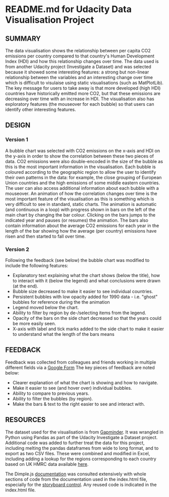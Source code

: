 # README.md for Udacity Data Visualisation Project

## SUMMARY
The data visualisation shows the relationship between per capita CO2 emissions per country compared to that country's Human Development Index (HDI) and how this relationship changes over time. The data used is from another Udacity project (Investigate a Dataset) and was selected because it showed some interesting features: a strong but non-linear relationship between the variables and an interesting change over time which is difficult to visulaise using static visualisations (such as MatPlotLib). The key message for users to take away is that more developed (high HDI) countries have historically emitted more CO2, but that these emissions are decreasing over time with an increase in HDI. The visualisation also has exploratory features (the mouseover for each bubble) so that users can identify other interesting features.

## DESIGN
### Version 1
A bubble chart was selected with CO2 emissions on the x-axis and HDI on the y-axis in order to show the correlation between these two pieces of data. CO2 emissions were also double-encoded in the size of the bubble as this is the most important information in the visualisation. Each bubble is coloured according to the geographic region to allow the user to identify their own patterns in the data: for example, the close grouping of European Union countries and the high emissions of some middle eastern countries. The user can also access additional information about each bubble with a mouseover. An animation of how the correlation changes over time is the most important feature of the visualisation as this is something which is very difficult to see in standard, static charts. The animation is automatic (and continuous in a loop) with progress shown in bars on the left of the main chart by changing the bar colour. Clicking on the bars jumps to the indicated year and pauses (or resumes) the animation. The bars also contain information about the average CO2 emissions for each year in the length of the bar showing how the average (per country) emissions have risen and then started to fall over time.
### Version 2
Following the feedback (see below) the bubble chart was modified to include the following features:
* Explanatory text explaining what the chart shows (below the title), how to interact with it (below the legend) and what conclusions were drawn (at the end).
* Bubble size decreased to make it easier to see individual countries.
* Persistent bubbles with low opacity added for 1990 data - i.e. "ghost" bubbles for reference during the the animation
* Legend moved below the chart.
* Ability to filter by region by de-/selecting items from the legend.
* Opacity of the bars on the side chart decreased so that the years could be more easily seen.
* X-axis with label and tick marks added to the side chart to make it easier to understand what the length of the bars means

## FEEDBACK
Feedback was collected from colleagues and friends working in multiple different fields via a [Google Form](https://docs.google.com/forms/d/1_g-Ikr2lqmJjPfR7hKHCshNXgxNZ_h-cHlfcKX0IJwY/)
The key pieces of feedback are noted below:
* Clearer explanation of what the chart is showing and how to navigate.
* Make it easier to see (and hover over) individual bubbles.
* Ability to compare to previous years.
* Ability to filter the bubbles (by region).
* Make the bars & text to the right easier to see and interact with.

## RESOURCES
The dataset used for the visualisation is from [Gapminder](http://Gapminder.org). It was wrangled in Python using Pandas as part of the Udacity Investigate a Dataset project. Additional code was added to further treat the data for this project, including melting the pandas dataframes from wide to long format, and to export as two CSV files. These were combined and modified in Excel, including adding a lookup for the regions corresponding to each country based on UK HMRC data available [here](https://www.uktradeinfo.com/CodesAndGuides/Documents/Country_region.xls).

The Dimple.js [documentation](http://dimplejs.org) was consulted extensively with whole sections of code from the documentation used in the index.html file, especially for the [storyboard control](http://dimplejs.org/advanced_examples_viewer.html?id=advanced_storyboard_control). Any reused code is indicated in the index.html file.

